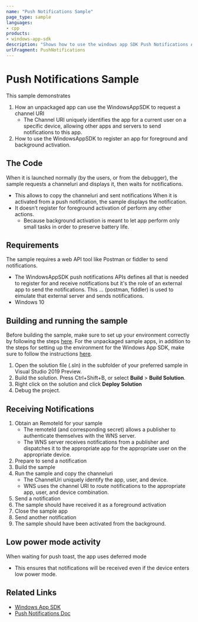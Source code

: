 ```yaml
---
name: "Push Notifications Sample" 
page_type: sample
languages:
- cpp
products: 
- windows-app-sdk
description: "Shows how to use the windows app SDK Push Notifications APIs from an unpackaged app"
urlFragment: PushNotifications
---
```

# Push Notifications Sample
This sample demonstrates 
1. How an unpackaged app can use the WindowsAppSDK to request a channel URI
    * The Channel URI uniquely identifies the app for a current user on a specific device, allowing other apps and servers to send notifications to this app.
2.	How to use the WindowsAppSDK to register an app for foreground and background activation.
## The Code
When it is launched normally (by the users, or from the debugger), the sample requests a channeluri and displays it, then waits for notifications.
* This allows to copy the channeluri and sent notifications
When it is activated from a push notification, the sample displays the notification.
* It doesn’t register for foreground activation of perform any other actions.
  * Because background activation is meant to let app perform only small tasks in order to preserve battery life.
## Requirements
The sample requires a web API tool like Postman or fiddler to send notifications.
* The WindowsAppSDK push notifications APIs defines all that is needed to register for and receive notifications but it's the role of an external app to send the notifications.
This ... (postman, fiddler) is used to eimulate that external server and sends notifications.
* Windows 10
## Building and running the sample 
Before building the sample, make sure to set up your environment correctly by following the steps [here](https://docs.microsoft.com/windows/apps/windows-app-sdk/set-up-your-development-environment).
For the unpackaged sample apps, in addition to the steps for setting up the environment for the Windows App SDK, make sure to follow the instructions [here](https://docs.microsoft.com/windows/apps/windows-app-sdk/deploy-unpackaged-apps).

1. Open the solution file (.sln) in the subfolder of your preferred sample in Visual Studio 2019 Preview.
2. Build the solution. Press Ctrl+Shift+B, or select **Build** \> **Build Solution**.
3. Right click on the solution and click **Deploy Solution**
4. Debug the project.

## Receiving Notifications
1.	Obtain an RemoteId for your sample
    * The remoteId (and corresponding secret) allows a publisher to authenticate themselves with the WNS server.
    * The WNS server receives notifications from a publisher and dispatches it to the appropriate app for the appropriate user on the appropriate device.
2.	Prepare to send a notification
3.	Build the sample
4.	Run the sample and copy the channeluri
    * The ChannelUri uniquely identify the app, user, and device.
    * WNS uses the channel URI to route notifications to the appropriate app, user, and device combination.
5.	Send a notification
6.	The sample should have received it as a foreground activation
7.	Close the sample app
8.	Send another notification
9.	The sample should have been activated from the background.

## Low power mode activity
When waiting for push toast, the app uses deferred mode 
* This ensures that notifications will be received even if the device enters low power mode.

## Related Links
- [Windows App SDK](https://docs.microsoft.com/windows/apps/windows-app-sdk/)
- [Push Notifications Doc]()
